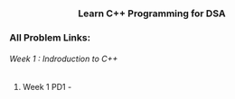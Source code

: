 <h3 align="center"> Learn C++ Programming for DSA</h3>

### All Problem Links:
<h6> Week 1 : Indroduction to C++ </h6>

1. Week 1 PD1 - 
